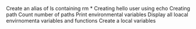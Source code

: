 Create an alias of ls containing rm *
Creating hello user using echo
Creating path
Count number of paths
Print environmental variables
Display all loacal envirnomenta variables and functions
Create a local variables
